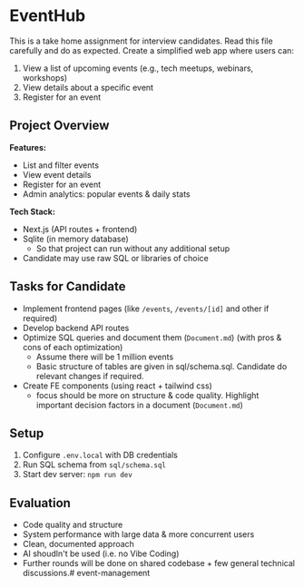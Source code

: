 # EventHub

This is a take home assignment for interview candidates. Read this file carefully and do as expected.
Create a simplified web app where users can:
1. View a list of upcoming events (e.g., tech meetups, webinars, workshops)
2. View details about a specific event
3. Register for an event

## Project Overview

**Features:**
- List and filter events
- View event details
- Register for an event
- Admin analytics: popular events & daily stats

**Tech Stack:**
- Next.js (API routes + frontend)
- Sqlite (in memory database)
  - So that project can run without any additional setup
- Candidate may use raw SQL or libraries of choice

## Tasks for Candidate

- Implement frontend pages (like `/events`, `/events/[id]` and other if required)
- Develop backend API routes
- Optimize SQL queries and document them (`Document.md`) (with pros & cons of each optimization)
  - Assume there will be 1 million events
  - Basic structure of tables are given in sql/schema.sql. Candidate do relevant changes if required.
- Create FE components (using react + tailwind css)
  - focus should be more on structure & code quality. Highlight important decision factors in a document (`Document.md`)

## Setup

1. Configure `.env.local` with DB credentials
2. Run SQL schema from `sql/schema.sql`
3. Start dev server: `npm run dev`

## Evaluation

- Code quality and structure
- System performance with large data & more concurrent users
- Clean, documented approach
- AI shoudln't be used (i.e. no Vibe Coding)
- Further rounds will be done on shared codebase + few general technical discussions.#   e v e n t - m a n a g e m e n t  
 